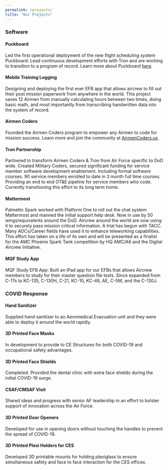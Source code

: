 ```yaml
---
permalink: /projects/
title: "Our Projects"
---
```

### Software
#### Puckboard
Led the first operational deployment of the new flight scheduling system Puckboard. Lead continuous development efforts with Tron and are working to transition to a program of record. Learn more about Puckboard [here](https://trongov.us/portfolio/puckboard/).

#### Mobile Training Logging
Designing and deploying the first ever EFB app that allows aircrew to fill out their post mission paperwork from anywhere in the world. This project saves 12 Airmen from manually calculating hours between two times, doing basic math, and most importantly from transcribing handwritten data into the system of record.

#### Airmen Coders
Founded the Airmen Coders program to empower any Airmen to code for mission success. Learn more and join the community at [AirmenCoders.us](https://airmencoders.us). 

#### Tron Partnership
Partnered to transform Airmen Coders & Tron from Air Force specific to DoD wide. Created Military Coders, secured significant funding for service member software development enablement. Including formal software courses. 90 service members enrolled to date in 3 month full time courses. Providing an end to end OT&E pipeline for service members who code. Currently transitioning this effort to its long term home.

#### Mattermost
Palmetto Spark worked with Platform One to roll out the chat system Mattermost and manned the initial support help desk. Now in use by 50 wings/equivalents around the DoD. Aircrew around the world are now using it to securely pass mission critical information. A trial has begun with TACC. Many AOCs/Career fields have used it to enhance teleworking capabilities. This effort has taken on a life of its own and will be presented as a finalist for the AMC Phoenix Spark Tank competition by HQ AMC/A6 and the Digital Aircrew Initiative. 

#### MQF Study App
MQF Study EFB App: Built an iPad app for our EFBs that allows Aircrew members to study for their master question file tests. Since expanded from C-17s to KC-135, C-130H, C-21, KC-10, KC-46, AE, C-5M, and the C-130J.



### COVID Response
#### Hand Sanitizer

   Supplied hand sanitizer to an Aeromedical Evacuation unit and they were able to deploy it around the world rapidly.   
   
#### 3D Printed Face Masks

   In development to provide to CE Structures for both COVID-19 and occupational safety advantages. 
   
#### 3D Printed Face Shields

   Completed. Provided the dental clinic with extra face shields during the initial COVID-19 surge.  
   
#### CSAF/CMSAF Visit

   Shared ideas and progress with senior AF leadership in an effort to bolster support of innovation across the Air Force.  
   
#### 3D Printed Door Openers

  Developed for use in opening doors without touching the handles to prevent the spread of COVID-19.  
  

#### 3D Printed Plexi Holders for CES

   Developed 3D printable mounts for holding plexiglass to ensure simultaneous safety and face to face interaction for the CES offices.



